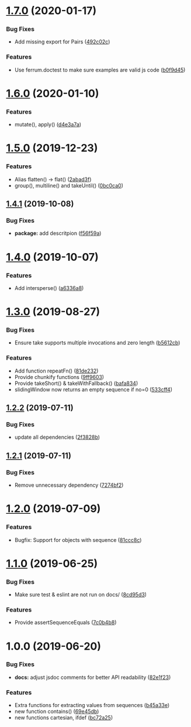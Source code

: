 # [1.7.0](https://github.com/adobe/ferrum/compare/v1.6.0...v1.7.0) (2020-01-17)


### Bug Fixes

* Add missing export for Pairs ([492c02c](https://github.com/adobe/ferrum/commit/492c02c7e1dea16e924ab04bf64d78f1c15e902f))


### Features

* Use ferrum.doctest to make sure examples are valid js code ([b0f9d45](https://github.com/adobe/ferrum/commit/b0f9d4569b4439ffb94c6b3f7a00bf2d6b0ab78a))

# [1.6.0](https://github.com/adobe/ferrum/compare/v1.5.0...v1.6.0) (2020-01-10)


### Features

* mutate(), apply() ([d4e3a7a](https://github.com/adobe/ferrum/commit/d4e3a7a750afe58696097b5f75117c555291d01b))

# [1.5.0](https://github.com/adobe/ferrum/compare/v1.4.1...v1.5.0) (2019-12-23)


### Features

* Alias flatten() -> flat() ([2abad3f](https://github.com/adobe/ferrum/commit/2abad3f4cc72bbad7ee19da8f59d4917504134c6))
* group(), multiline() and takeUntil() ([0bc0ca0](https://github.com/adobe/ferrum/commit/0bc0ca0059b6a7f8f61cf5e66b0ed1adea345a54))

## [1.4.1](https://github.com/adobe/ferrum/compare/v1.4.0...v1.4.1) (2019-10-08)


### Bug Fixes

* **package:** add descritpion ([f56f59a](https://github.com/adobe/ferrum/commit/f56f59a))

# [1.4.0](https://github.com/adobe/ferrum/compare/v1.3.0...v1.4.0) (2019-10-07)


### Features

* Add intersperse() ([a6336a8](https://github.com/adobe/ferrum/commit/a6336a8))

# [1.3.0](https://github.com/adobe/ferrum/compare/v1.2.2...v1.3.0) (2019-08-27)


### Bug Fixes

* Ensure take supports multiple invocations and zero length ([b5612cb](https://github.com/adobe/ferrum/commit/b5612cb))


### Features

* Add function repeatFn() ([81de232](https://github.com/adobe/ferrum/commit/81de232))
* Provide chunkify functions ([9ff9603](https://github.com/adobe/ferrum/commit/9ff9603))
* Provide takeShort() & takeWithFallback() ([bafa834](https://github.com/adobe/ferrum/commit/bafa834))
* slidingWindow now returns an empty sequence if no=0 ([533cff4](https://github.com/adobe/ferrum/commit/533cff4))

## [1.2.2](https://github.com/adobe/ferrum/compare/v1.2.1...v1.2.2) (2019-07-11)


### Bug Fixes

* update all dependencies ([2f3828b](https://github.com/adobe/ferrum/commit/2f3828b))

## [1.2.1](https://github.com/adobe/ferrum/compare/v1.2.0...v1.2.1) (2019-07-11)


### Bug Fixes

* Remove unnecessary dependency ([7274bf2](https://github.com/adobe/ferrum/commit/7274bf2))

# [1.2.0](https://github.com/adobe/ferrum/compare/v1.1.0...v1.2.0) (2019-07-09)


### Features

* Bugfix: Support for objects with sequence ([81ccc8c](https://github.com/adobe/ferrum/commit/81ccc8c))

# [1.1.0](https://github.com/adobe/ferrum/compare/v1.0.0...v1.1.0) (2019-06-25)


### Bug Fixes

* Make sure test & eslint are not run on docs/ ([8cd95d3](https://github.com/adobe/ferrum/commit/8cd95d3))


### Features

* Provide assertSequenceEquals ([7c0b4b8](https://github.com/adobe/ferrum/commit/7c0b4b8))

# 1.0.0 (2019-06-20)


### Bug Fixes

* **docs:** adjust jsdoc comments for better API readability ([82e1f23](https://github.com/adobe/ferrum/commit/82e1f23))


### Features

* Extra functions for extracting values from sequences ([b45a33e](https://github.com/adobe/ferrum/commit/b45a33e))
* new function contains() ([69e45db](https://github.com/adobe/ferrum/commit/69e45db))
* new functions cartesian, ifdef ([bc72a25](https://github.com/adobe/ferrum/commit/bc72a25))

